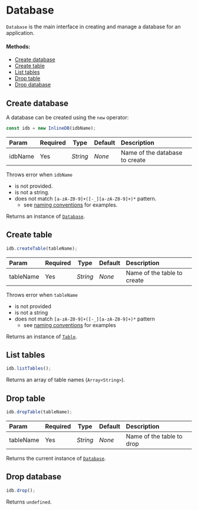 # Database

`Database` is the main interface in creating and manage a database for an application.

#### Methods:

 - [Create database](#create-database)
 - [Create table](#create-table)
 - [List tables](#list-tables)
 - [Drop table](#drop-table)
 - [Drop database](#drop-database)

## Create database

A database can be created using the `new` operator:

```js
const idb = new InlineDB(idbName);
```

| Param | Required | Type | Default | Description |
|:--|---|---|---|:--|
| idbName | Yes | _String_ | _None_ | Name of the database to create |

Throws error when `idbName`
 - is not provided.
 - is not a string.
 - does not match `[a-zA-Z0-9]+([-_][a-zA-Z0-9]+)*` pattern.
    - see [naming conventions](./naming-conventions.md) for examples.
    
Returns an instance of [`Database`](#).

## Create table

```js
idb.createTable(tableName);
```

| Param | Required | Type | Default | Description |
|:--|--|---|---|:--|
| tableName | Yes | _String_ | _None_ | Name of the table to create |

Throws error when `tableName`
 - is not provided
 - is not a string
 - does not match `[a-zA-Z0-9]+([-_][a-zA-Z0-9]+)*` pattern
    - see [naming conventions](./naming-conventions.md) for examples
    
Returns an instance of [`Table`](./table.md).
    
## List tables

```js
idb.listTables();
```
    
Returns an array of table names (`Array<String>`).

## Drop table

```js
idb.dropTable(tableName);
```
    
| Param | Required | Type | Default | Description |
|:--|--|---|---|:--|
| tableName | Yes | _String_ | _None_ | Name of the table to drop |

Returns the current instance of [`Database`](#).

## Drop database

```js
idb.drop();
```

Returns `undefined`.
